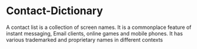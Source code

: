 # Contact-Dictionary
A contact list is a collection of screen names. It is a commonplace feature of instant messaging, Email clients, online games and mobile phones. It has various trademarked and proprietary names in different contexts
